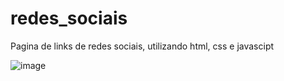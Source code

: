 # redes_sociais
Pagina de links de redes sociais, utilizando html, css e javascipt


![image](https://github.com/Wereouts/redes_sociais/assets/112819754/8e611bd9-3648-49e7-9013-09b6a8af37ae)

